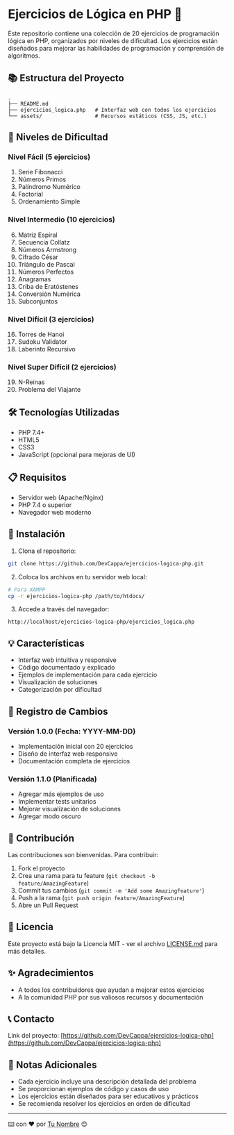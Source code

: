 # Ejercicios de Lógica en PHP 🚀

Este repositorio contiene una colección de 20 ejercicios de programación lógica en PHP, organizados por niveles de dificultad. Los ejercicios están diseñados para mejorar las habilidades de programación y comprensión de algoritmos.

## 📚 Estructura del Proyecto

```
.
├── README.md
├── ejercicios_logica.php   # Interfaz web con todos los ejercicios
└── assets/                 # Recursos estáticos (CSS, JS, etc.)
```

## 🎯 Niveles de Dificultad

### Nivel Fácil (5 ejercicios)
1. Serie Fibonacci
2. Números Primos
3. Palíndromo Numérico
4. Factorial
5. Ordenamiento Simple

### Nivel Intermedio (10 ejercicios)
6. Matriz Espiral
7. Secuencia Collatz
8. Números Armstrong
9. Cifrado César
10. Triángulo de Pascal
11. Números Perfectos
12. Anagramas
13. Criba de Eratóstenes
14. Conversión Numérica
15. Subconjuntos

### Nivel Difícil (3 ejercicios)
16. Torres de Hanoi
17. Sudoku Validator
18. Laberinto Recursivo

### Nivel Super Difícil (2 ejercicios)
19. N-Reinas
20. Problema del Viajante

## 🛠️ Tecnologías Utilizadas

- PHP 7.4+
- HTML5
- CSS3
- JavaScript (opcional para mejoras de UI)

## 📋 Requisitos

- Servidor web (Apache/Nginx)
- PHP 7.4 o superior
- Navegador web moderno

## 🚀 Instalación

1. Clona el repositorio:
```bash
git clone https://github.com/DevCappa/ejercicios-logica-php.git
```

2. Coloca los archivos en tu servidor web local:
```bash
# Para XAMPP
cp -r ejercicios-logica-php /path/to/htdocs/
```

3. Accede a través del navegador:
```
http://localhost/ejercicios-logica-php/ejercicios_logica.php
```

## 💡 Características

- Interfaz web intuitiva y responsive
- Código documentado y explicado
- Ejemplos de implementación para cada ejercicio
- Visualización de soluciones
- Categorización por dificultad

## 📝 Registro de Cambios

### Versión 1.0.0 (Fecha: YYYY-MM-DD)
- Implementación inicial con 20 ejercicios
- Diseño de interfaz web responsive
- Documentación completa de ejercicios

### Versión 1.1.0 (Planificada)
- Agregar más ejemplos de uso
- Implementar tests unitarios
- Mejorar visualización de soluciones
- Agregar modo oscuro

## 🤝 Contribución

Las contribuciones son bienvenidas. Para contribuir:

1. Fork el proyecto
2. Crea una rama para tu feature (`git checkout -b feature/AmazingFeature`)
3. Commit tus cambios (`git commit -m 'Add some AmazingFeature'`)
4. Push a la rama (`git push origin feature/AmazingFeature`)
5. Abre un Pull Request

## 📄 Licencia

Este proyecto está bajo la Licencia MIT - ver el archivo [LICENSE.md](LICENSE.md) para más detalles.

## ✨ Agradecimientos

- A todos los contribuidores que ayudan a mejorar estos ejercicios
- A la comunidad PHP por sus valiosos recursos y documentación

## 📞 Contacto


Link del proyecto: [https://github.com/DevCappa/ejercicios-logica-php](https://github.com/DevCappa/ejercicios-logica-php)

## 📌 Notas Adicionales

- Cada ejercicio incluye una descripción detallada del problema
- Se proporcionan ejemplos de código y casos de uso
- Los ejercicios están diseñados para ser educativos y prácticos
- Se recomienda resolver los ejercicios en orden de dificultad

---
⌨️ con ❤️ por [Tu Nombre](https://github.com/DevCappa) 😊